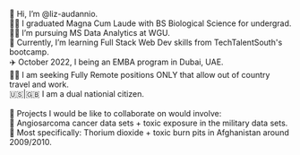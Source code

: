 👋 Hi, I’m @liz-audannio.
</br>
👩‍🔬 I graduated Magna Cum Laude with BS Biological Science for undergrad.
</br>
👩‍💻 I’m pursuing MS Data Analytics at WGU.
</br>
🌱 Currently, I’m learning Full Stack Web Dev skills from TechTalentSouth's bootcamp.
</br>
✈️ October 2022, I being an EMBA program in Dubai, UAE. 
</br>
👩‍💻 I am seeking Fully Remote positions ONLY that allow out of country travel and work. 
</br>
🇺🇸|🇬🇧 I am a dual nationial citizen.  
</br>
💞️ Projects I would be like to collaborate on would involve: 
</br>
🧬 Angiosarcoma cancer data sets + toxic exposure in the military data sets. 
</br>
🧬 Most specifically: Thorium dioxide + toxic burn pits in Afghanistan around 2009/2010. 
